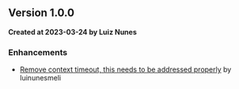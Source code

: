 ## Version 1.0.0
**Created at 2023-03-24 by Luiz Nunes**
### Enhancements
	
* [Remove context timeout, this needs to be addressed properly](https://github.com/luinunesmeli/goscriba/pull/60) by luinunesmeli
	
